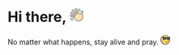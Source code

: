 # Hi there, <img src="./source/images/icon/hi.png" height="28px" width="28px" >

No matter what happens, stay alive and pray. <img src="source/images/icon/cool.png" height=19 width=19>